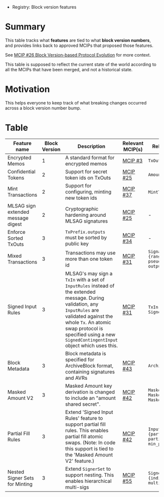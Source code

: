 - Registry: Block version features

# Summary
[summary]: #summary

This table tracks what **features** are tied to what **block version numbers**, and
provides links back to approved MCIPs that proposed those features.

See [MCIP #26 Block Version-based Protocol Evolution](../text/0026-block-version-based-protocol-evolution.md) for more context.

This table is supposed to reflect the current state of the world according to
all the MCIPs that have been merged, and not a historical state.

# Motivation
[motivation]: #motivation

This helps everyone to keep track of what breaking changes occurred across
a block version number bump.

# Table

| Feature name                       | Block Version | Description                                     | Relevant MCIP(s)                                                    | Relevant schema additions |
| ------------                       | ------------- | -----------                                     | ----------------                                                    | ------------------------- |
| Encrypted Memos                    | 1             | A standard format for encrypted memos           | [MCIP #3](https://github.com/mobilecoinfoundation/mcips/pull/0003)  | `TxOut::e_memo`           |
| Confidential Tokens                | 2             | Support for secret token ids on TxOuts          | [MCIP #25](https://github.com/mobilecoinfoundation/mcips/pull/0025) | `Amount::masked_token_id` |
| Mint Transactions                  | 2             | Support for configuring, minting new token ids  | [MCIP #37](https://github.com/mobilecoinfoundation/mcips/pull/0037) | `MintTx`, `MintConfigTx`  |
| MLSAG sign extended message digest | 2             | Cryptographic hardening around MLSAG signatures | [MCIP #25](https://github.com/mobilecoinfoundation/mcips/pull/0025) | -                         |
| Enforce Sorted TxOuts              | 3             | `TxPrefix.outputs` must be sorted by public key | [MCIP #34](https://github.com/mobilecoinfoundation/mcips/pull/0034) | -                         |
| Mixed Transactions                 | 3             | Transactions may use more than one token id     | [MCIP #31](https://github.com/mobilecoinfoundation/mcips/pull/0031) | `SignatureRctBulletproofs::{range_proofs, pseudo_output_token_ids, output_token_ids}` |
| Signed Input Rules                 | 3             | MLSAG's may sign a `TxIn` with a set of `InputRules` instead of the extended message. During validation, any `InputRules` are validated against the whole `Tx`. An atomic swap protocol is specified using a new `SignedContingentInput` object which uses this. | [MCIP #31](https://github.com/mobilecoinfoundation/mcips/pull/0031) | `TxIn::InputRules, SignedContingentInput` |
| Block Metadata                     | 3             | Block metadata is specified for ArchiveBlock format, containing signatures and AVRs | [MCIP #43](https://github.com/mobilecoinfoundation/mcips/pull/0043) | `ArchiveBlockV1::BlockMetadata` |
| Masked Amount V2                   | 3             | Masked Amount key derivation is changed to include an "amount shared secret". | [MCIP #42](https://github.com/mobilecoinfoundation/mcips/pull/0042) | `MaskedAmount => OneOf { MaskedAmountV1, MaskedAmountV2 }` |
| Partial Fill Rules                 | 3             | Extend 'Signed Input Rules' feature to support partial fill rules. This enables partial fill atomic swaps. (Note: In code this support is tied to the 'Masked Amount V2' feature.) | [MCIP #42](https://github.com/mobilecoinfoundation/mcips/pull/0042) | `InputRules::{partial_fill_change_output, partial_fill_outputs, min_partial_fill_value}` |
| Nested Signer Sets for Minting                  | 3             | Extend `SignerSet` to support nesting. This enables hierarchical multi-sigs | [MCIP #55](https://github.com/mobilecoinfoundation/mcips/pull/0055) |  `SignerSet::{individual_signers, multi_signers}` |
